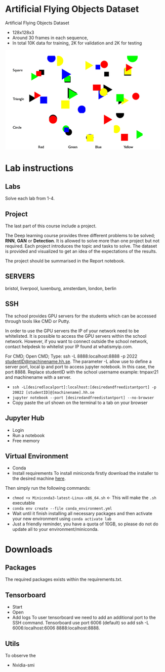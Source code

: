 # Artificial Flying Objects Dataset
Artificial Flying Objects Dataset

- 128x128x3 
- Around 30 frames in each sequence, 
- In total 10K data for training, 2K for validation and 2K for testing

![Example Gif](/images/ArtificialFlyingObjects.gif)

# Lab instructions
## Labs
Solve each lab from 1-4.
## Project
The last part of this course include a project.

The Deep learning course provides three different problems to be solved; **RNN**, **GAN** or **Detection**. It is allowed to solve more than one project but not required. Each project introduces the topic and tasks to solve. The dataset is provided and visualized to get an idea of the expectations of the results.


The project should be summarised in the Report notebook. 



## SERVERS
bristol, liverpool, luxenburg, amsterdam, london, berlin

## SSH
The school provides GPU servers for the students which can be accessed through tools like CMD or Putty.

In order to use the GPU servers the IP of your network need to be whitelisted. It is possible to access the GPU servers within the school network. However, if you want to connect outside the school network, contact helpdesk to whitelist your IP found at whatismyip.com. 

For CMD; Open CMD; Type: ssh -L 8888:localhost:8888 -p 2022 studentID@machinename.hh.se.
The parameter -L allow use to define a server port, local ip and port to access jupyter notebook. In this case, the port 8888. Replace studentID with the school username example: tmpaxr21 and machinename with a server. 

- `ssh -L[desiredlocalport]:localhost:[desiredandfreedistantport] -p 20022 [studentID]@[machinename].hh.se`
- `jupyter notebook --port [desiredandfreedistantport] --no-browser`
- Copy paste the url shown on the terminal to a tab on your browser


## Jupyter Hub
* Login
* Run a notebook
* Free memory

## Virtual Environment
* Conda
* Install requirements
To install miniconda firstly download the installer to the desired machine [here](https://repo.anaconda.com/miniconda/Miniconda3-latest-Linux-x86_64.sh).

Then simply run the following commands:

- `chmod +x Miniconda3-latest-Linux-x86_64.sh` <- This will make the `.sh` executable
- `conda env create --file conda_environment.yml`
- Wait until it finish installing all necessary packages and then activate your new environment using `conda activate lab`
- Just a friendly reminder, you have a quota of 10GB, so please do not do update all to your environment/miniconda.
# Downloads

## Packages
The required packages exists within the requirements.txt. 


## Tensorboard
* Start
* Open
* Add logs
To user tensorboard we need to add an additional port to the SSH command. Tensorboard use port 6006 (default) so add ssh -L 6006:localhost:6006 8888:localhost:8888.

## Utils
To observe the 
* Nvidia-smi

